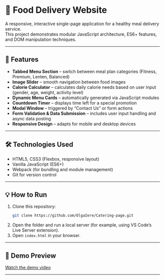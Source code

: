# 🥗 Food Delivery Website

A responsive, interactive single-page application for a healthy meal delivery service.  
This project demonstrates modular JavaScript architecture, ES6+ features, and DOM manipulation techniques.

---

## 🚀 Features

- **Tabbed Menu Section** – switch between meal plan categories (Fitness, Premium, Lenten, Balanced)  
- **Image Slider** – smooth navigation between food images  
- **Calorie Calculator** – calculates daily calorie needs based on user input (gender, age, weight, activity level)  
- **Dynamic Menu Cards** – automatically generated via JavaScript modules  
- **Countdown Timer** – displays time left for a special promotion  
- **Modal Window** – triggered by “Contact Us” or form actions  
- **Form Validation & Data Submission** – includes user input handling and async data posting  
- **Responsive Design** – adapts for mobile and desktop devices  

---

## 🛠️ Technologies Used

- HTML5, CSS3 (Flexbox, responsive layout)
- Vanilla JavaScript (ES6+)
- Webpack (for bundling and module management)
- Git for version control
---

## 💡 How to Run

1. Clone this repository:
   ```bash
   git clone https://github.com/OlgaIere/Catering-page.git
   ```
2. Open the folder and run a local server (for example, using VS Code’s Live Server extension).
3. Open `index.html` in your browser.

---

## 📸 Demo Preview

[Watch the demo video](./foodDelivery.mp4)




---